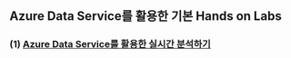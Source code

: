 ## Azure Data Service를 활용한 기본 Hands on Labs

### (1) <a href="https://github.com/ghahm/HOL-REALTIME-ANALYTICS-with-Azure-Service">Azure Data Service를 활용한 실시간 분석하기</a>
